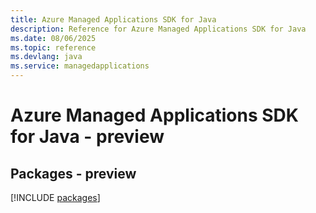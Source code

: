 ```yaml
---
title: Azure Managed Applications SDK for Java
description: Reference for Azure Managed Applications SDK for Java
ms.date: 08/06/2025
ms.topic: reference
ms.devlang: java
ms.service: managedapplications
---
```

# Azure Managed Applications SDK for Java - preview
## Packages - preview
[!INCLUDE [packages](managed-applications-index.md)]